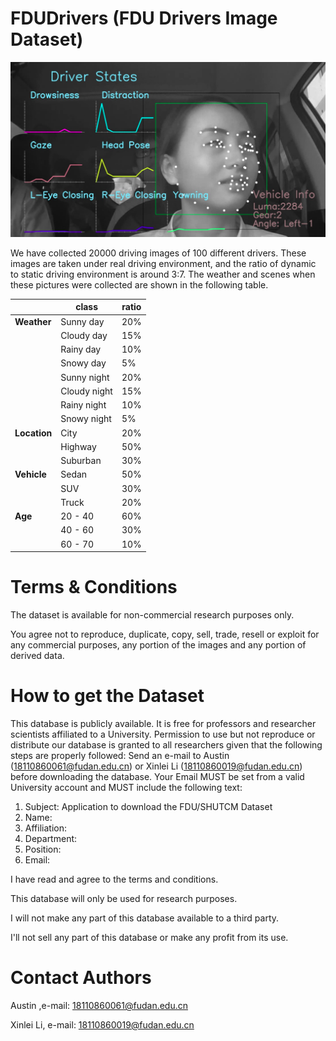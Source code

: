 # FDUDrivers (FDU Drivers Image Dataset)

![image](image.png)

We have collected 20000 driving images of 100 different drivers. These images are taken under real driving environment, and the ratio of dynamic to static driving environment is around 3:7. The weather and scenes when these pictures were collected are shown in the following table.

|              | **class**   | **ratio** |
| ----         | ----        | ---- |
| **Weather**  | Sunny day   | 20%  |
|              | Cloudy day  | 15%  |
|              | Rainy day   | 10%  |
|              | Snowy day   | 5%   |
|              | Sunny night | 20%  |
|              | Cloudy night | 15% |
|              | Rainy night | 10%  |
|              | Snowy night | 5%   |
| **Location** | City        | 20%  |
|              | Highway     | 50%  |
|              | Suburban    | 30%  |
| **Vehicle**  | Sedan       | 50%  |
|              | SUV         | 30%  |
|              | Truck       | 20%  |
| **Age**      | 20 - 40     | 60%  |
|              | 40 - 60     | 30%  |
|              | 60 - 70     | 10%  |

# Terms & Conditions
The dataset is available for non-commercial research purposes only.

You agree not to reproduce, duplicate, copy, sell, trade, resell or exploit for any commercial purposes, any portion of the images and any portion of derived data.

# How to get the Dataset
This database is publicly available. It is free for professors and researcher scientists affiliated to a University. Permission to use but not reproduce or distribute our database is granted to all researchers given that the following steps are properly followed: Send an e-mail to Austin (18110860061@fudan.edu.cn) or Xinlei Li (18110860019@fudan.edu.cn) before downloading the database. Your Email MUST be set from a valid University account and MUST include the following text:

1. Subject: Application to download the FDU/SHUTCM Dataset          
2. Name: <your first and last name>
3. Affiliation: <University where you work>
4. Department: <your department>
5. Position: <your job title>
6. Email: <must be the email at the above mentioned institution>
	
I have read and agree to the terms and conditions. 

This database will only be used for research purposes. 

I will not make any part of this database available to a third party. 

I'll not sell any part of this database or make any profit from its use.
	
# Contact Authors
Austin ,e-mail: 18110860061@fudan.edu.cn

Xinlei Li, e-mail: 18110860019@fudan.edu.cn